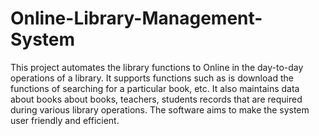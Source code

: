 # Online-Library-Management-System
This project automates the library functions to Online in the day-to-day operations of a library. It supports functions such as is download the functions of searching for a particular book, etc. It also maintains data about books about books, teachers, students records that are required during various library operations. The software aims to make the system user friendly and efficient.
